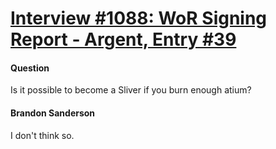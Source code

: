 # [Interview #1088: WoR Signing Report - Argent, Entry #39](https://www.theoryland.com/intvmain.php?i=1088#39)

#### Question

Is it possible to become a Sliver if you burn enough atium?

#### Brandon Sanderson

I don't think so.


